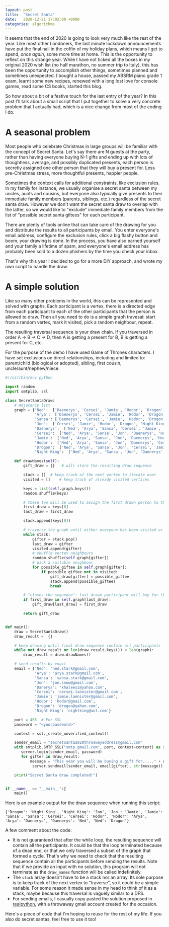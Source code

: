 ```yaml
---
layout: post
title:  "Secret Santa"
date:   2020-12-21 17:02:00 +0000
categories: algorithms
---
```


It seems that the end of 2020 is going to look very much like the rest of the year. Like most other Londoners, the last minute lockdown announcements have put the final nail in the coffin of my holiday plans, which means I get to spend, *once again*, some more time at home. This is the opportunity to reflect on this strange year. While I have not ticked all the boxes in my original 2020 wish list (no half marathon, no summer trip to Italy), this has been the opportunity to accomplish other things, sometimes planned and sometimes unexpected. I bought a house, passed my ABSRM piano grade 1 exam, learnt some new recipes, renewed with a long lost love for console games, read some CS books, started this blog.

So how about a bit of a festive touch for the last entry of the year? In this post I'll talk about a small script that I put together to solve a very concrete problem that I actually had, which is a nice change from most of the coding I do.

# A seasonal problem

Most people who celebrate Christmas in large groups will be familiar with the concept of Secret Santa. Let's say there are N guests at the party, rather than having everyone buying N-1 gifts and ending up with lots of thoughtless, average, and possibly duplicated presents, each person is secretly assigned one other person that they will buy a present for. Less pre-Christmas stress, more thoughtful presents, happier people.

Sometimes the context calls for additional constraints, like exclusion rules. In my family for instance, we usually organise a secret santa between my uncles, aunts and cousins, but everyone also typically give presents to their immediate family members (parents, siblings, etc.) regardless of the secret santa draw. However we don't want the secret santa draw to overlap with the latter, so we would like to "exclude" immediate family members from the list of "possible secret santa giftees" for each participant.

There are plenty of tools online that can take care of the drawing for you and distribute the results to all participants by email. You enter everyone's email address, configure the exclusion rules, click a big flashy button and boom, your drawing is done. In the process, you have also earned yourself and your family a lifetime of spam, and everyone's email address has probably been sold to a dozen phishers by the time you check your inbox.

That's why this year I decided to go for a more DIY approach, and wrote my own script to handle the draw. 

# A simple solution

Like so many other problems in the world, this can be represented and solved with graphs. Each participant is a vertex, there is a directed edge from each participant to each of the other participants that the person is allowed to draw. Then all you need to do is a simple graph travesal: start from a random vertex, mark it visited, pick a random neighbour, repeat.

The resulting traversal sequence is your draw chain. If you traversed in order A -> B -> C -> D, then A is getting a present for B, B is getting a present for C, etc. 

For the purpose of the demo I have used Game of Thrones characters. I have set exclusions on direct relationships, including and limited to: parent/child (biological or adopted), sibling, first cousin, uncle/aunt/nephew/niece.

```python
#!/usr/bin/env python

import random
import smtplib, ssl

class SecretSantaDraw:
    # Adjacency list
    graph = {'Ned':  ['Daenerys', 'Cersei', 'Jamie', 'Hodor', 'Drogon', 'Night King'],
             'Arya':  ['Daenerys', 'Cersei', 'Jamie', 'Hodor', 'Drogon', 'Night King'],
             'Sansa': ['Daenerys', 'Cersei', 'Jamie', 'Hodor', 'Drogon', 'Night King'],
             'Jon':  ['Cersei', 'Jamie', 'Hodor', 'Drogon', 'Night King'],
             'Daenerys':  ['Ned', 'Arya', 'Sansa', 'Cersei', 'Jamie', 'Hodor', 'Night King'],
             'Cersei':  ['Ned', 'Arya', 'Sansa', 'Jon', 'Daenerys', 'Hodor', 'Drogon', 'Night King'],
             'Jamie':  ['Ned', 'Arya', 'Sansa', 'Jon', 'Daenerys', 'Hodor', 'Drogon', 'Night King'],
             'Hodor':  ['Ned', 'Arya', 'Sansa', 'Jon', 'Daenerys', 'Cersei', 'Jamie', 'Drogon', 'Night King'],
             'Drogon':  ['Ned', 'Arya', 'Sansa', 'Jon', 'Cersei', 'Jamie', 'Hodor', 'Drogon', 'Night King'],
             'Night King':  ['Ned', 'Arya', 'Sansa', 'Jon', 'Daenerys', 'Cersei', 'Jamie', 'Hodor', 'Drogon']}

    def drawNames(self):
        gift_draw = {}   # will store the resulting draw sequence

        stack = []  # keep track of the next vertex to iterate over
        visited = []    # keep track of already visited vertices

        keys = list(self.graph.keys())
        random.shuffle(keys)

        # these two will be used to assign the first drawn person to the last
        first_draw = keys[0]
        last_draw = first_draw

        stack.append(keys[0])

        # traverse the graph until either everyone has been visited or we hit a dead end
        while stack:
            gifter = stack.pop()
            last_draw = gifter
            visited.append(gifter)
            # shuffle vertex neighbours
            random.shuffle(self.graph[gifter])
            # pick a suitable neighbour
            for possible_giftee in self.graph[gifter]:
                if possible_giftee not in visited:
                    gift_draw[gifter] = possible_giftee
                    stack.append(possible_giftee)
                    break

        # "closes the sequence": last drawn participant will buy for the first drawn (if allowed)
        if first_draw in self.graph[last_draw]:
            gift_draw[last_draw] = first_draw

        return gift_draw


def main():
    draw = SecretSantaDraw()
    draw_result =  {}

    # keep drawing until final draw sequence contain all participants
    while not draw_result or len(draw_result.keys()) < len(graph):
        draw_result = draw.drawNames()

    # send results by email
    email = {'Ned': 'ned.stark@gmail.com',
             'Arya': 'arya.stark@gmail.com',
             'Sansa': 'sansa.stark@gmail.com',
             'Jon': 'jon.snow@gmail.com',
             'Danerys': 'khaleesi@yahoo.com',
             'Cersei': 'cersei.lannister@gmail.com',
             'Jamie': 'jamie.lannister@gmail.com',
             'Hodor': 'hodor@gmail.com',
             'Drogon': 'drogon@yahoo.com',
             'Night King': 'nightking@aol.com'}

    port = 465  # For SSL
    password = "<yourpassword>"

    context = ssl._create_unverified_context()

    sender_email = "secretsanta2020throawayaddress@gmail.com"
    with smtplib.SMTP_SSL("smtp.gmail.com", port, context=context) as server:
       server.login(sender_email, password)
       for gifter in draw_result:
           message = "This year you will be buying a gift for....." + draw_result[gifter] + "!"
            server.sendmail(sender_email, email[gifter], str(message))

    print("Secret Santa draw completed!")


if __name__ == "__main__":ƒ
    main()
```

Here is an example output for the draw sequence when running this script:

```
{'Drogon': 'Night King', 'Night King': 'Jon', 'Jon': 'Jamie', 'Jamie': 'Sansa', 'Sansa': 'Cersei', 'Cersei': 'Hodor', 'Hodor': 'Arya', 'Arya': 'Daenerys', 'Daenerys': 'Ned', 'Ned': 'Drogon'}
```

A few comment about the code: 
- It is not guaranteed that after the while loop, the resulting sequence will contain all the participants. It could be that the loop terminated because of a dead end, or that we only traversed a subset of the graph that formed a cycle. That's why we need to check that the resulting sequence contain all the participants before sending the results. Note that if we provide an input with no solution, this program will not terminate as the `draw_names` function will be called indefinitely.
- The `stack` array doesn't have to be a stack nor an array. Its sole purpose is to keep track of the next vertex to "traverse", so it could be a simple variable. For some reason it made sense in my head to think of it as a stack, maybe because this traversal is vaguely similar to a DFS.
- For sending emails, I casually copy pasted the solution proposed in [realpython](https://realpython.com/python-send-email/), with a throwaway gmail account created for the occasion. 

Here's a piece of code that I'm hoping to reuse for the rest of my life. If you also do secret santas, feel free to use it too!
